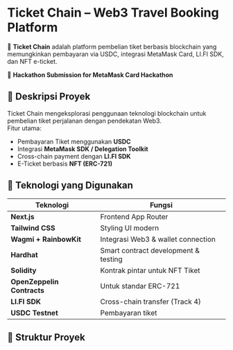 # Ticket Chain – Web3 Travel Booking Platform

🎫 **Ticket Chain** adalah platform pembelian tiket berbasis blockchain yang memungkinkan pembayaran via USDC, integrasi MetaMask Card, LI.FI SDK, dan NFT e-ticket.

🔗 **Hackathon Submission for MetaMask Card Hackathon**

## 🎯 Deskripsi Proyek

Ticket Chain mengeksplorasi penggunaan teknologi blockchain untuk pembelian tiket perjalanan dengan pendekatan Web3.  
Fitur utama:
- Pembayaran Tiket menggunakan **USDC**
- Integrasi **MetaMask SDK / Delegation Toolkit**
- Cross-chain payment dengan **LI.FI SDK**
- E-Ticket berbasis **NFT (ERC-721)**

## 🔧 Teknologi yang Digunakan

| Teknologi | Fungsi |
|----------|--------|
| **Next.js** | Frontend App Router |
| **Tailwind CSS** | Styling UI modern |
| **Wagmi + RainbowKit** | Integrasi Web3 & wallet connection |
| **Hardhat** | Smart contract development & testing |
| **Solidity** | Kontrak pintar untuk NFT Tiket |
| **OpenZeppelin Contracts** | Untuk standar ERC-721 |
| **LI.FI SDK** | Cross-chain transfer (Track 4) |
| **USDC Testnet** | Pembayaran tiket

## 📁 Struktur Proyek
